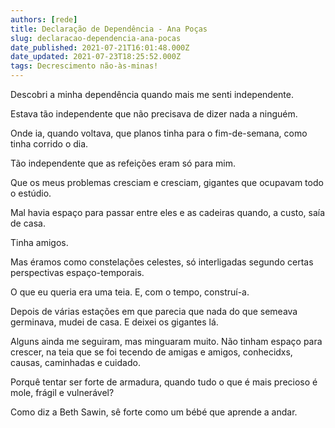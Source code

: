 ```yaml
---
authors: [rede]
title: Declaração de Dependência - Ana Poças
slug: declaracao-dependencia-ana-pocas
date_published: 2021-07-21T16:01:48.000Z
date_updated: 2021-07-23T18:25:52.000Z
tags: Decrescimento não-às-minas!
---
```

Descobri a minha dependência quando mais me senti independente.

Estava tão independente que não precisava de dizer nada a ninguém.

Onde ia, quando voltava, que planos tinha para o fim-de-semana, como tinha corrido o dia.

Tão independente que as refeições eram só para mim.

Que os meus problemas cresciam e cresciam, gigantes que ocupavam todo o estúdio.

Mal havia espaço para passar entre eles e as cadeiras quando, a custo, saía de casa.

Tinha amigos.

Mas éramos como constelações celestes, só interligadas segundo certas perspectivas espaço-temporais.

O que eu queria era uma teia. E, com o tempo, construí-a.

Depois de várias estações em que parecia que nada do que semeava germinava, mudei de casa. E deixei os gigantes lá.

Alguns ainda me seguiram, mas minguaram muito. Não tinham espaço para crescer, na teia que se foi tecendo de amigas e amigos, conhecidxs, causas, caminhadas e cuidado.

Porquê tentar ser forte de armadura, quando tudo o que é mais precioso é mole, frágil e vulnerável?

Como diz a Beth Sawin, sê forte como um bébé que aprende a andar.
